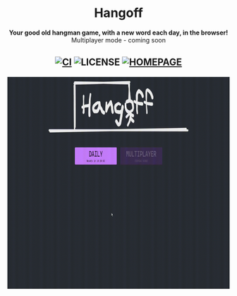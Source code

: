 <div align="center">
  <h1>Hangoff</h1>
  <p>
    <strong>Your good old hangman game, with a new word each day, in the browser!</strong>
    <br/>
    Multiplayer mode - coming soon
  </p>
  <h2>

[![CI](https://github.com/benny-n/hangoff/actions/workflows/ci.yml/badge.svg)](https://github.com/benny-n/hangoff/actions/workflows/ci.yml)
![LICENSE](https://img.shields.io/github/license/benny-n/hangoff)
[![HOMEPAGE](https://img.shields.io/badge/https-hangoff.vercel.app-blueviolet)](https://hangoff.vercel.app)
</h2>

</p>

<img src="assets/gameplay.gif" width="920" height="480" />
</div>


